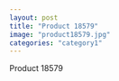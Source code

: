 ```yaml
---
layout: post
title: "Product 18579"
image: "product18579.jpg"
categories: "category1"
---
```

Product 18579

